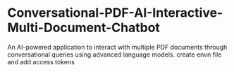 # Conversational-PDF-AI-Interactive-Multi-Document-Chatbot
An AI-powered application to interact with multiple PDF documents through conversational queries using advanced language models.
create envn file and add access tokens
